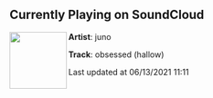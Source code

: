 ## Currently Playing on SoundCloud

[<img align="left" width="100" src="https://i1.sndcdn.com/artworks-AZQJgSYOQ4REzSPZ-bJFvsg-t500x500.jpg">](https://soundcloud.com/chiefjuno/obsessed-hallow)

**Artist**: juno 

**Track**: obsessed (hallow)

Last updated at 06/13/2021 11:11
